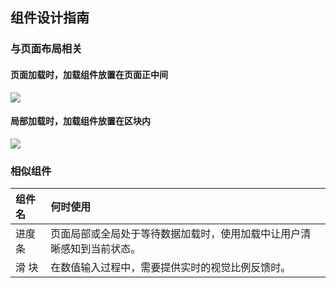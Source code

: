 ## 组件设计指南


### 与页面布局相关

#### 页面加载时，加载组件放置在页面正中间

![](https://oteam-tdesign-1258344706.cos.ap-guangzhou.myqcloud.com/site/design/%E8%BF%9B%E5%BA%A6%E6%9D%A1-%E5%B8%83%E5%B1%80-%E4%B8%AD%E9%97%B4@2x.png)

#### 局部加载时，加载组件放置在区块内

![](https://oteam-tdesign-1258344706.cos.ap-guangzhou.myqcloud.com/site/design/%E8%BF%9B%E5%BA%A6%E6%9D%A1-%E5%B8%83%E5%B1%80-%E5%8C%BA%E5%9D%97%E5%86%85@2x.png)
### 相似组件

| 组件名 | 何时使用                                                               |
| :----- | :--------------------------------------------------------------------- |
| 进度条 | 页面局部或全局处于等待数据加载时，使用加载中让用户清晰感知到当前状态。 |
| 滑 块  | 在数值输入过程中，需要提供实时的视觉比例反馈时。                       |


